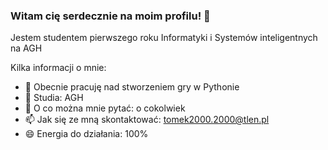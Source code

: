 ### Witam cię serdecznie na moim profilu! 👋

Jestem studentem pierwszego roku Informatyki i Systemów inteligentnych na AGH

Kilka informacji o mnie:
- 🔭 Obecnie pracuję nad stworzeniem gry w Pythonie
- 🌱 Studia: AGH 
- 💬 O co można mnie pytać: o cokolwiek 
- 📫 Jak się ze mną skontaktować: tomek2000.2000@tlen.pl
- 😄 Energia do działania: 100%

<!--
**tlisowicz/tlisowicz** is a ✨ _special_ ✨ repository because its `README.md` (this file) appears on your GitHub profile.

Jestem studentem pierwszego roku Informatyki i Systemów inteligentnych na AGH


